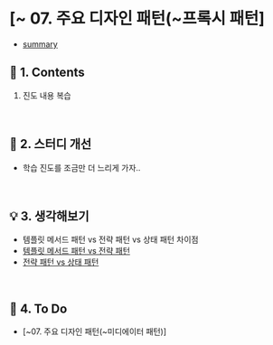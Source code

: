 # [~ 07. 주요 디자인 패턴(~프록시 패턴]
- [summary](https://github.com/dheldh77/groupstudy_samsung_mechatronics_RnD/blob/master/oop_design_patterns/2022_03_08/summary.md)

## :green_book: 1. Contents
1. 진도 내용 복습
<br/>

## :mag_right: 2. 스터디 개선
- 학습 진도를 조금만 더 느리게 가자..
<br/>

## :bulb: 3. 생각해보기
- 템플릿 메서드 패턴 vs 전략 패턴 vs 상태 패턴 차이점
- [템플릿 메서드 패턴 vs 전략 패턴](https://github.com/dheldh77/groupstudy_samsung_mechatronics_RnD/blob/master/oop_design_patterns/2022_03_14/TemplateMethod_Strategy.md)
- [전략 패턴 vs 상태 패턴](https://github.com/dheldh77/groupstudy_samsung_mechatronics_RnD/blob/master/oop_design_patterns/2022_03_14/Strategy_State.md)
<br/>

## :pencil: 4. To Do
- [~07. 주요 디자인 패턴(~미디에이터 패턴)]

